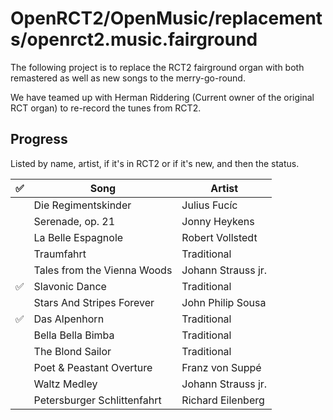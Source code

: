# OpenRCT2/OpenMusic/replacements/openrct2.music.fairground

The following project is to replace the RCT2 fairground organ with both remastered as well as new songs to the merry-go-round.  

We have teamed up with Herman Riddering (Current owner of the original RCT organ) to re-record the tunes from RCT2.

## Progress

Listed by name, artist, if it's in RCT2 or if it's new, and then the status.

| ✅ | Song | Artist |
|------  | ---- | ------ | 
|| Die Regimentskinder | Julius Fucíc
|| Serenade, op. 21 | Jonny Heykens 
|| La Belle Espagnole | Robert Vollstedt 
|| Traumfahrt | Traditional
|| Tales from the Vienna Woods | Johann Strauss jr.
|✅| Slavonic Dance | Traditional
|| Stars And Stripes Forever | John Philip Sousa 
|✅| Das Alpenhorn | Traditional
|| Bella Bella Bimba | Traditional
|| The Blond Sailor | Traditional
|| Poet & Peastant Overture | Franz von Suppé
|| Waltz Medley | Johann Strauss jr.
|| Petersburger Schlittenfahrt | Richard Eilenberg